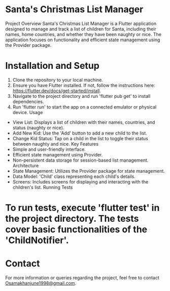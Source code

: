 # Santa's Christmas List Manager
Project Overview
Santa's Christmas List Manager is a Flutter application designed to manage and track a list of
children for Santa, including their names, home countries, and whether they have been naughty or
nice. The application focuses on functionality and efficient state management using the Provider
package.
# Installation and Setup
1. Clone the repository to your local machine.
2. Ensure you have Flutter installed. If not, follow the instructions here:
   https://flutter.dev/docs/get-started/install.
3. Navigate to the project directory and run 'flutter pub get' to install dependencies.
4. Run 'flutter run' to start the app on a connected emulator or physical device.
   Usage
- View List: Displays a list of children with their names, countries, and status (naughty or nice).
- Add New Kid: Use the 'Add' button to add a new child to the list.
- Change Kid Status: Tap on a child in the list to toggle their status between naughty and nice.
  Key Features
- Simple and user-friendly interface.
- Efficient state management using Provider.
- Non-persistent data storage for session-based list management.
  Architecture
- State Management: Utilizes the Provider package for state management.
- Data Model: 'Child' class representing each child's details.
- Screens: Includes screens for displaying and interacting with the children's list.
  Running Tests

# To run tests, execute 'flutter test' in the project directory. The tests cover basic functionalities of the 'ChildNotifier'.


# Contact
For more information or queries regarding the project, feel free to contact
Osamakhanjune1998@gmail.com.

